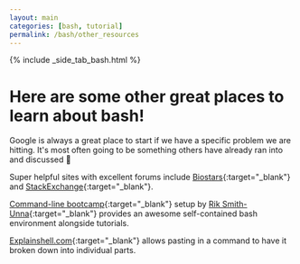 ```yaml
---
layout: main
categories: [bash, tutorial]
permalink: /bash/other_resources
---
```


{% include _side_tab_bash.html %}

# Here are some other great places to learn about bash!

Google is always a great place to start if we have a specific problem we are hitting. It's most often going to be something others have already ran into and discussed 🙂

Super helpful sites with excellent forums include [Biostars](https://www.biostars.org/){:target="_blank"} and [StackExchange](https://stackoverflow.com/){:target="_blank"}.

[Command-line bootcamp](http://rik.smith-unna.com/command_line_bootcamp/){:target="_blank"} setup by [Rik Smith-Unna](https://twitter.com/blahah404){:target="_blank"} provides an awesome self-contained bash environment alongside tutorials.

[Explainshell.com](https://explainshell.com/){:target="_blank"} allows pasting in a command to have it broken down into individual parts.

